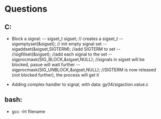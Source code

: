 # Questions

## C:
- Block a signal:
-- sigset_t sigset; // creates a sigset_t
-- sigemptyset(&sigset); // init empty signal set
-- sigaddset(&sigset,SIGTERM); //add SIGTERM to set
-- //sigfillset(&sigset); //add each signal to the set
-- sigprocmask(SIG_BLOCK,&sigset,NULL); //signals in sigset will be blocked, pasue will wait further
-- sigprocmask(SIG_UNBLOCK,&sigset,NULL); //SIGTERM is now released (not blocked further), the process will get it

- Adding complex handler to signal, with data: gy04/sigaction.value.c

## bash:
- gcc -lrt filename

